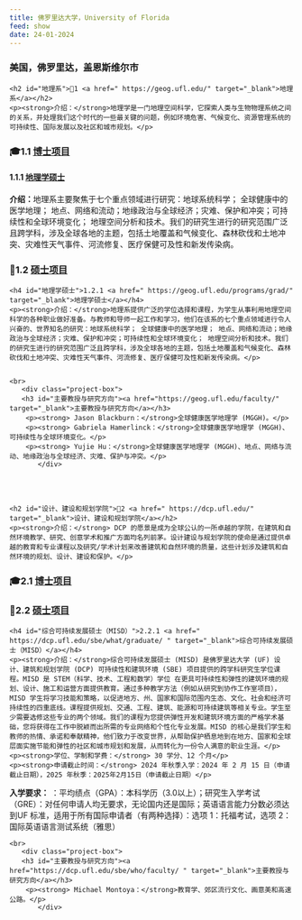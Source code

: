 ```yaml
---
title: 佛罗里达大学，University of Florida
feed: show
date: 24-01-2024
---
```


<html lang="zh">
<head>
    <meta charset="UTF-8">
    <title> 佛罗里达大学，University of Florida </title>
    <link rel="stylesheet" href="/assets/css/CSS.css">
</head>
<body>
    <h3>美国，佛罗里达，盖恩斯维尔市</h3>

 
    <h2 id="地理系">🏫1 <a href=" https://geog.ufl.edu/" target="_blank">地理系</a></h2>
    <p><strong>介绍：</strong>地理学是一门地理空间科学，它探索人类与生物物理系统之间的关系，并处理我们这个时代的一些最关键的问题，例如环境危害、气候变化、资源管理系统的可持续性、国际发展以及社区和城市规划。</p>

<h3 id="博士项目">🎓1.1 <a href=" https://geog.ufl.edu/programs/grad/ " target="_blank">博士项目</a></h3>
<h4 id="地理学博士">1.1.1 <a href=" https://geog.ufl.edu/programs/grad/" target="_blank">地理学硕士</a></h4>
<p><strong>介绍：</strong>地理系主要聚焦于七个重点领域进行研究：地球系统科学； 全球健康中的医学地理； 地点、网络和流动；地缘政治与全球经济；灾难、保护和冲突；可持续性和全球环境变化； 地理空间分析和技术。我们的研究生进行的研究范围广泛且跨学科，涉及全球各地的主题，包括土地覆盖和气候变化、森林砍伐和土地冲突、灾难性天气事件、河流修复、医疗保健可及性和新发传染病。
</p>

<h3 id="硕士项目"> 📖1.2 <a href=" https://geog.ufl.edu/programs/grad/" target="_blank">硕士项目</a></h3>

    <h4 id="地理学硕士">1.2.1 <a href=" https://geog.ufl.edu/programs/grad/" target="_blank">地理学硕士</a></h4>
    <p><strong>介绍：</strong>地理系提供广泛的学位选择和课程，为学生从事利用地理空间科学的各种职业做好准备。与教师和导师一起工作和学习，他们在该系的七个重点领域进行令人兴奋的、世界知名的研究：地球系统科学； 全球健康中的医学地理； 地点、网络和流动；地缘政治与全球经济；灾难、保护和冲突；可持续性和全球环境变化； 地理空间分析和技术。我们的研究生进行的研究范围广泛且跨学科，涉及全球各地的主题，包括土地覆盖和气候变化、森林砍伐和土地冲突、灾难性天气事件、河流修复、医疗保健可及性和新发传染病。</p>
   
  
    <br>
       <div class="project-box">
       <h3 id="主要教授与研究方向"><a href="https://geog.ufl.edu/faculty/" target="_blank">主要教授与研究方向</a></h3>
        <p><strong> Jason Blackburn：</strong>全球健康医学地理学 (MGGH)。</p>
        <p><strong> Gabriela Hamerlinck：</strong>全球健康医学地理学 (MGGH)、可持续性与全球环境变化。</p>
        <p><strong> Yujie Hu：</strong>全球健康医学地理学 (MGGH)、地点、网络与流动、地缘政治与全球经济、灾难、保护与冲突。</p>
           </div>
<br>
    <br>

    <h2 id="设计、建设和规划学院">🏫2 <a href=" https://dcp.ufl.edu/" target="_blank">设计、建设和规划学院</a></h2>
    <p><strong>介绍：</strong> DCP 的愿景是成为全球公认的一所卓越的学院，在建筑和自然环境教学、研究、创意学术和推广方面均名列前茅。设计建设与规划学院的使命是通过提供卓越的教育和专业课程以及研究/学术计划来改善建筑和自然环境的质量，这些计划涉及建筑和自然环境的规划、设计、建设和保护。</p>

<h3 id="博士项目">🎓2.1 <a href=" https://dcp.ufl.edu/architecture/ph-d-in-architecture/ " target="_blank">博士项目</a></h3>


<h3 id="硕士项目"> 📖2.2 <a href=" " target="_blank">硕士项目</a></h3>

    <h4 id="综合可持续发展硕士（MISD）">2.2.1 <a href=" https://dcp.ufl.edu/sbe/what/graduate/ " target="_blank">综合可持续发展硕士（MISD）</a></h4>
    <p><strong>介绍：</strong>综合可持续发展硕士 (MISD) 是佛罗里达大学 (UF) 设计、建筑和规划学院 (DCP) 可持续性和建筑环境 (SBE) 项目提供的跨学科研究生学位课程。MISD 是 STEM（科学、技术、工程和数学）学位 在更具可持续性和弹性的建筑环境的规划、设计、施工和运营方面提供教育。通过多种教学方法（例如从研究到协作工作室项目），MISD 学生将学习技能和策略，以促进地方、州、国家和国际范围内生态、文化、社会和经济可持续性的四重底线。课程提供规划、交通、工程、建筑、能源和可持续建筑等相关专业。学生至少需要选修这些专业的两个领域。我们的课程为您提供弹性开发和建筑环境方面的严格学术基础，您将获得在工作中脱颖而出所需的专业网络和个性化专业发展。MISD 的核心是我们学生和教师的热情、承诺和奉献精神，他们致力于改变世界，从帮助保护栖息地到在地方、国家和全球层面实施节能和弹性的社区和城市规划和发展，从而转化为一份令人满意的职业生涯。</p>
    <p><strong>学位、学制和学费：</strong> 30 学分、12 个月</p>
    <p><strong>申请截止时间：</strong> 2024 年秋季入学：2024 年 2 月 15 日（申请截止日期），2025 年秋季：2025年2月15日（申请截止日期）</p>
<p><strong>入学要求：</strong> ：平均绩点（GPA）：本科学历（3.0以上）；研究生入学考试（GRE）：对任何申请人均无要求，无论国内还是国际；英语语言能力分数必须达到UF 标准，适用于所有国际申请者（有两种选择）：选项 1：托福考试，选项 2：国际英语语言测试系统（雅思）</p>

  
    <br>
       <div class="project-box">
       <h3 id="主要教授与研究方向"><a href="https://dcp.ufl.edu/sbe/who/faculty/ " target="_blank">主要教授与研究方向</a></h3>
        <p><strong> Michael Montoya：</strong>教育学、郊区流行文化、画意美和高速公路。</p>
           </div>
<br>
    <br>





  </body>
</html>


